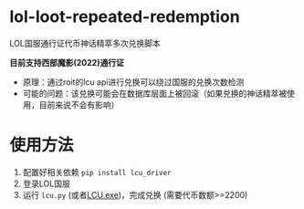 # lol-loot-repeated-redemption
LOL国服通行证代币神话精萃多次兑换脚本

**目前支持西部魔影(2022)通行证**

- 原理：通过roit的lcu api进行兑换可以绕过国服的兑换次数检测
- 可能的问题：该兑换可能会在数据库层面上被回滚（如果兑换的神话精萃被使用，目前来说不会有影响）

# 使用方法
1. 配置好相关依赖 `pip install lcu_driver`
2. 登录LOL国服
3. 运行 `lcu.py` (或者[LCU.exe](https://github.com/U-rara/lol-loot-repeated-redemption/releases/download/%E8%A5%BF%E9%83%A8%E9%AD%94%E5%BD%B1(2022)/LCU.exe))，完成兑换 (需要代币数额>=2200)
